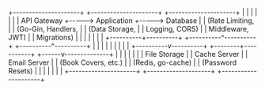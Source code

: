 +---------------------+     +---------------------+     +---------------------+
|                     |     |                     |     |                     |
|    API Gateway      +----->    Application     +----->    Database         |
| (Rate Limiting,     |     | (Go-Gin, Handlers,  |     | (Data Storage,      |
|  Logging, CORS)     |     |  Middleware, JWT)   |     |  Migrations)        |
|                     |     |                     |     |                     |
+----------+----------+     +----------^----------+     +----------^----------+
           |                        |                       |
           |                        |                       |
           |                        |                       |
+----------v----------+     +--------+-----------+     +------v--------------+
|                     |     |                    |     |                     |
|    File Storage     |     |   Cache Server     |     |   Email Server      |
| (Book Covers, etc.) |     | (Redis, go-cache)  |     | (Password Resets)   |
|                     |     |                    |     |                     |
+---------------------+     +--------------------+     +---------------------+
